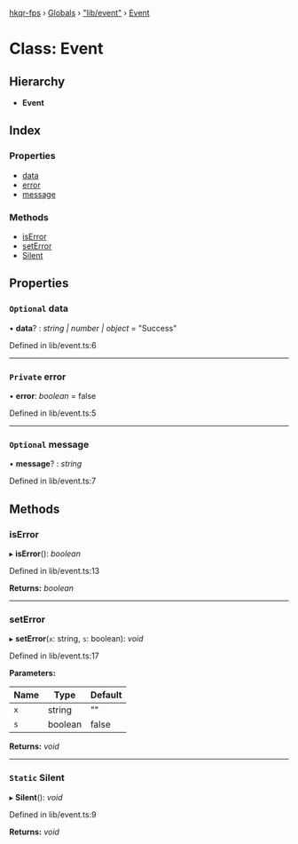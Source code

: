 [hkqr-fps](../README.md) › [Globals](../globals.md) › ["lib/event"](../modules/_lib_event_.md) › [Event](_lib_event_.event.md)

# Class: Event

## Hierarchy

* **Event**

## Index

### Properties

* [data](_lib_event_.event.md#optional-data)
* [error](_lib_event_.event.md#private-error)
* [message](_lib_event_.event.md#optional-message)

### Methods

* [isError](_lib_event_.event.md#iserror)
* [setError](_lib_event_.event.md#seterror)
* [Silent](_lib_event_.event.md#static-silent)

## Properties

### `Optional` data

• **data**? : *string | number | object* = "Success"

Defined in lib/event.ts:6

___

### `Private` error

• **error**: *boolean* = false

Defined in lib/event.ts:5

___

### `Optional` message

• **message**? : *string*

Defined in lib/event.ts:7

## Methods

###  isError

▸ **isError**(): *boolean*

Defined in lib/event.ts:13

**Returns:** *boolean*

___

###  setError

▸ **setError**(`x`: string, `s`: boolean): *void*

Defined in lib/event.ts:17

**Parameters:**

Name | Type | Default |
------ | ------ | ------ |
`x` | string | "" |
`s` | boolean | false |

**Returns:** *void*

___

### `Static` Silent

▸ **Silent**(): *void*

Defined in lib/event.ts:9

**Returns:** *void*
